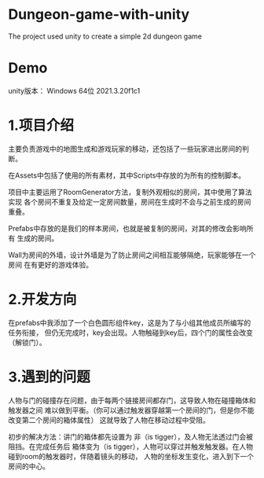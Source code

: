 # Dungeon-game-with-unity
The project used unity to create a simple 2d dungeon game

Demo
========================================================
unity版本： Windows 64位 2021.3.20f1c1

1.项目介绍
========================================================
主要负责游戏中的地图生成和游戏玩家的移动，还包括了一些玩家进出房间的判断。

在Assets中包括了使用的所有素材，其中Scripts中存放的为所有的控制脚本。

项目中主要运用了RoomGenerator方法，复制外观相似的房间，其中使用了算法实现
各个房间不重复及给定一定房间数量，房间在生成时不会与之前生成的房间重叠。

Prefabs中存放的是我们的样本房间，也就是被复制的房间，对其的修改会影响所有
生成的房间。

Wall为房间的外墙，设计外墙是为了防止房间之间相互能够隔绝，玩家能够在一个房间
在有更好的游戏体验。

2.开发方向
==========================================================
在prefabs中我添加了一个白色圆形组件key，这是为了与小组其他成员所编写的任务衔接，
但仍无完成时，key会出现。人物触碰到key后，四个门的属性会改变（解锁门）。

3.遇到的问题
==========================================================
人物与门的碰撞存在问题，由于每两个链接房间都存门，这导致人物在碰撞箱体和触发器之间
难以做到平衡。（你可以通过触发器穿越第一个房间的门，但是你不能改变第二个房间的箱体属性）
这就导致了人物在移动过程中受阻。

初步的解决方法：讲门的箱体都先设置为 非（is tigger），及人物无法透过门会被阻挡。在完成任务后
箱体变为（is tigger），人物可以穿过并触发触发器。在人物碰到room的触发器时，伴随着镜头的移动，
人物的坐标发生变化，进入到下一个房间的中心。


